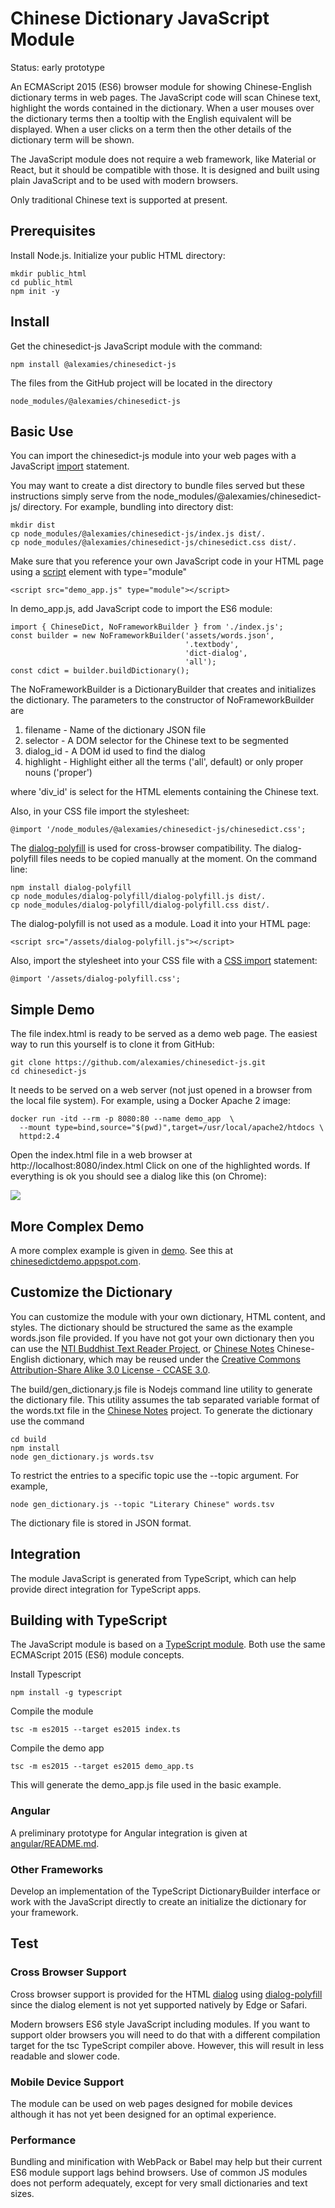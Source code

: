 # Chinese Dictionary JavaScript Module
Status: early prototype

An ECMAScript 2015 (ES6) browser module for showing Chinese-English dictionary
terms in web pages. The JavaScript code will scan Chinese text, highlight the
words contained in the dictionary. When a user mouses over the dictionary terms
then a tooltip with the English equivalent will be displayed. When a user clicks
on a term then the other details of the dictionary term will be shown.

The JavaScript module does not require a web framework, like Material or React,
but it should be compatible with those. It is designed and built using plain
JavaScript and to be used with modern browsers.

Only traditional Chinese text is supported at present.

## Prerequisites
Install Node.js. Initialize your public HTML directory:
```
mkdir public_html
cd public_html
npm init -y
```

## Install
Get the chinesedict-js JavaScript module with the command:
```
npm install @alexamies/chinesedict-js
```

The files from the GitHub project will be located in the directory
```
node_modules/@alexamies/chinesedict-js
```

## Basic Use
You can import the chinesedict-js module into your web pages with a JavaScript
[import](https://developer.mozilla.org/en-US/docs/Web/JavaScript/Reference/Statements/import)
statement.

You may want to create a dist directory to bundle files served but these
instructions simply serve from the node_modules/@alexamies/chinesedict-js/
directory. For example, bundling into directory dist:
```
mkdir dist
cp node_modules/@alexamies/chinesedict-js/index.js dist/.
cp node_modules/@alexamies/chinesedict-js/chinesedict.css dist/.
```

Make sure that you reference your own JavaScript code in your HTML page using a
[script](https://developer.mozilla.org/en-US/docs/Web/HTML/Element/script)
element with type="module"
```
<script src="demo_app.js" type="module"></script>
```

In demo_app.js, add JavaScript code to import the ES6 module:
```
import { ChineseDict, NoFrameworkBuilder } from './index.js';
const builder = new NoFrameworkBuilder('assets/words.json',
                                       '.textbody',
                                       'dict-dialog',
                                       'all');
const cdict = builder.buildDictionary();
```

The NoFrameworkBuilder is a DictionaryBuilder that creates and initializes the
dictionary. The parameters to the constructor of NoFrameworkBuilder are

1. filename - Name of the dictionary JSON file
2. selector - A DOM selector for the Chinese text to be segmented
3. dialog_id - A DOM id used to find the dialog
4. highlight - Highlight either all the terms ('all', default) or only proper
               nouns ('proper')

where 'div_id' is select for the HTML elements containing the Chinese text.

Also, in your CSS file import the stylesheet:
```
@import '/node_modules/@alexamies/chinesedict-js/chinesedict.css';
```

The [dialog-polyfill](https://github.com/GoogleChrome/dialog-polyfill) is used
for cross-browser compatibility. The dialog-polyfill files needs to be copied
manually at the moment. On the command line:
```
npm install dialog-polyfill
cp node_modules/dialog-polyfill/dialog-polyfill.js dist/.
cp node_modules/dialog-polyfill/dialog-polyfill.css dist/.
```

The dialog-polyfill is not used as a module. Load it into your HTML page:
```
<script src="/assets/dialog-polyfill.js"></script>
```

Also, import the stylesheet into your CSS file with a
[CSS import](https://developer.mozilla.org/en-US/docs/Web/CSS/@import)
statement:
```
@import '/assets/dialog-polyfill.css';
```

## Simple Demo
The file index.html is ready to be served as a demo web page. The easiest way to
run this yourself is to clone it from GitHub:
```
git clone https://github.com/alexamies/chinesedict-js.git
cd chinesedict-js
```

It needs to be served on a web server (not just opened in a browser from the
local file system). For example, using a Docker Apache 2 image:
```
docker run -itd --rm -p 8080:80 --name demo_app  \
  --mount type=bind,source="$(pwd)",target=/usr/local/apache2/htdocs \
  httpd:2.4
```

Open the index.html file in a web browser at http://localhost:8080/index.html
Click on one of the highlighted words. If everything is ok you should see a
dialog like this (on Chrome):

<img
src='https://github.com/alexamies/chinesedict-js/blob/master/screenshot.png?raw=true'/>

## More Complex Demo
A more complex example is given in [demo](demo/README.md). See this at
[chinesedictdemo.appspot.com](https://chinesedictdemo.appspot.com).

## Customize the Dictionary
You can customize the module with your own dictionary, HTML content, and styles.
The dictionary should be structured the same as the example words.json file
provided. If you have not got your own dictionary then you can use the [NTI
Buddhist Text Reader Project](https://github.com/alexamies/buddhist-dictionary),
or [Chinese Notes](https://github.com/alexamies/chinesenotes.com)
Chinese-English dictionary, which may be reused under the [Creative Commons
Attribution-Share Alike 3.0 License -
CCASE 3.0](https://creativecommons.org/licenses/by-sa/3.0/).

The build/gen_dictionary.js file is Nodejs command line utility to generate
the dictionary file. This utility assumes the tab separated variable format of
the words.txt file in the [Chinese
Notes](https://github.com/alexamies/chinesenotes.com) project. To generate the
dictionary use the command

```
cd build
npm install
node gen_dictionary.js words.tsv
```

To restrict the entries to a specific topic use the --topic argument. For
example,
```
node gen_dictionary.js --topic "Literary Chinese" words.tsv
```

The dictionary file is stored in JSON format.

## Integration
The module JavaScript is generated from TypeScript, which can help provide
direct integration for TypeScript apps.

## Building with TypeScript
The JavaScript module is based on a [TypeScript
module](https://www.typescriptlang.org/docs/handbook/modules.html).  Both
use the same ECMAScript 2015 (ES6) module concepts.

Install Typescript
```
npm install -g typescript
```

Compile the module
```
tsc -m es2015 --target es2015 index.ts
```

Compile the demo app
```
tsc -m es2015 --target es2015 demo_app.ts
```

This will generate the demo_app.js file used in the basic example.

### Angular
A preliminary prototype for Angular integration is given at
[angular/README.md](angular/README.md).

### Other Frameworks
Develop an implementation of the TypeScript DictionaryBuilder interface or work
with the JavaScript directly to create an initialize the dictionary for your
framework.

## Test
### Cross Browser Support
Cross browser support is provided for the HTML
[dialog](https://developer.mozilla.org/en-US/docs/Web/HTML/Element/dialog)
using [dialog-polyfill](https://github.com/GoogleChrome/dialog-polyfill) since
the dialog element is not yet supported natively by Edge or Safari.

Modern browsers ES6 style JavaScript including modules. If you want to support
older browsers you will need to do that with a different compilation target for
the tsc TypeScript compiler above. However, this will result in less readable
and slower code.

### Mobile Device Support
The module can be used on web pages designed for mobile devices although it has
not yet been designed for an optimal experience.

### Performance
Bundling and minification with WebPack or Babel may help but their current ES6
module support lags behind browsers. Use of common JS modules does not perform
adequately, except for very small dictionaries and text sizes.
